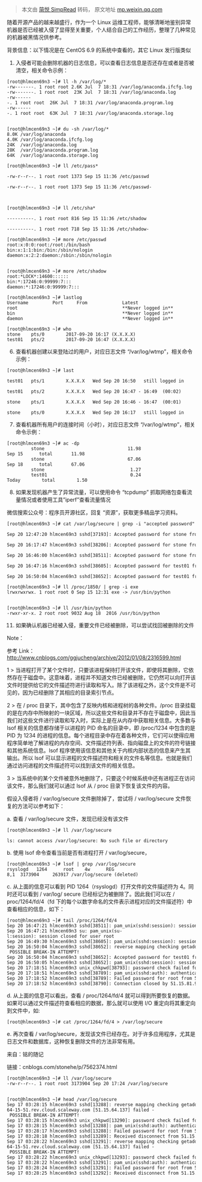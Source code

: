 > 本文由 [简悦 SimpRead](http://ksria.com/simpread/) 转码， 原文地址 [mp.weixin.qq.com](https://mp.weixin.qq.com/s?__biz=Mzg3NTY5OTQ3Nw==&mid=2247484425&idx=1&sn=b5e76da7dc812d9b664004ae2b1a802d&chksm=cf3cc873f84b4165ae3dae903c63b55f5439d1f1eec42fe0966daedf4baed5d1180b99c51460&mpshare=1&scene=1&srcid=0219ApD7BuNMTf5qM3dV5UJK&sharer_sharetime=1645254484809&sharer_shareid=7fece245937ac96f04f0fb8e1311fff1#rd)

随着开源产品的越来越盛行，作为一个 Linux 运维工程师，能够清晰地鉴别异常机器是否已经被入侵了显得至关重要，个人结合自己的工作经历，整理了几种常见的机器被黑情况供参考。

背景信息：以下情况是在 CentOS 6.9 的系统中查看的，其它 Linux 发行版类似

1. 入侵者可能会删除机器的日志信息，可以查看日志信息是否还存在或者是否被清空，相关命令示例：

```
[root@hlmcen69n3 ~]# ll -h /var/log/*
-rw-------. 1 root root 2.6K Jul  7 18:31 /var/log/anaconda.ifcfg.log
-rw-------. 1 root root  23K Jul  7 18:31 /var/log/anaconda.log
-rw-------. 1 root root  26K Jul  7 18:31 /var/log/anaconda.program.log
-rw-------. 1 root root  63K Jul  7 18:31 /var/log/anaconda.storage.log


[root@hlmcen69n3 ~]# du -sh /var/log/*
8.0K /var/log/anaconda
4.0K /var/log/anaconda.ifcfg.log
24K  /var/log/anaconda.log
28K  /var/log/anaconda.program.log
64K  /var/log/anaconda.storage.log
```

```
[root@hlmcen69n3 ~]# ll /etc/pass*

-rw-r--r--. 1 root root 1373 Sep 15 11:36 /etc/passwd

-rw-r--r--. 1 root root 1373 Sep 15 11:36 /etc/passwd-



[root@hlmcen69n3 ~]# ll /etc/sha*

----------. 1 root root 816 Sep 15 11:36 /etc/shadow

----------. 1 root root 718 Sep 15 11:36 /etc/shadow-
```

```
[root@hlmcen69n3 ~]# more /etc/passwd
root:x:0:0:root:/root:/bin/bash
bin:x:1:1:bin:/bin:/sbin/nologin
daemon:x:2:2:daemon:/sbin:/sbin/nologin


[root@hlmcen69n3 ~]# more /etc/shadow
root:*LOCK*:14600::::::
bin:*:17246:0:99999:7:::
daemon:*:17246:0:99999:7:::
```

```
[root@hlmcen69n3 ~]# lastlog
Username         Port     From             Latest
root                                       **Never logged in**
bin                                        **Never logged in**
daemon                                     **Never logged in**
```

```
[root@hlmcen69n3 ~]# who
stone    pts/0        2017-09-20 16:17 (X.X.X.X)
test01   pts/2        2017-09-20 16:47 (X.X.X.X)
```

6. 查看机器创建以来登陆过的用户，对应日志文件 “/var/log/wtmp”，相关命令示例：

```
[root@hlmcen69n3 ~]# last

test01   pts/1        X.X.X.X   Wed Sep 20 16:50   still logged in  

test01   pts/2        X.X.X.X   Wed Sep 20 16:47 - 16:49  (00:02)   

stone    pts/1        X.X.X.X   Wed Sep 20 16:46 - 16:47  (00:01)   

stone    pts/0        X.X.X.X   Wed Sep 20 16:17   still logged in
```

7. 查看机器所有用户的连接时间（小时），对应日志文件 “/var/log/wtmp”，相关命令示例：

```
[root@hlmcen69n3 ~]# ac -dp
         stone                               11.98
Sep 15      total       11.98
         stone                               67.06
Sep 18      total       67.06
         stone                                1.27
         test01                               0.24
Today        total        1.50
```

8. 如果发现机器产生了异常流量，可以使用命令 “tcpdump” 抓取网络包查看流量情况或者使用工具”iperf”查看流量情况

微信搜索公众号：程序员开源社区，回复 “资源”，获取更多精品学习资料。

```
[root@hlmcen69n3 ~]# cat /var/log/secure | grep -i "accepted password"

Sep 20 12:47:20 hlmcen69n3 sshd[37193]: Accepted password for stone from X.X.X.X port 15898 ssh2

Sep 20 16:17:47 hlmcen69n3 sshd[38206]: Accepted password for stone from X.X.X.X port 9140 ssh2

Sep 20 16:46:00 hlmcen69n3 sshd[38511]: Accepted password for stone from X.X.X.X port 2540 ssh2

Sep 20 16:47:16 hlmcen69n3 sshd[38605]: Accepted password for test01 from X.X.X.X port 10790 ssh2

Sep 20 16:50:04 hlmcen69n3 sshd[38652]: Accepted password for test01 from X.X.X.X port 28956 ssh2
```

```
[root@hlmcen69n3 ~]# ll /proc/1850/ | grep -i exe
lrwxrwxrwx. 1 root root 0 Sep 15 12:31 exe -> /usr/bin/python


[root@hlmcen69n3 ~]# ll /usr/bin/python
-rwxr-xr-x. 2 root root 9032 Aug 18  2016 /usr/bin/python
```

11. 如果确认机器已经被入侵，重要文件已经被删除，可以尝试找回被删除的文件

Note：

参考 Link：http://www.cnblogs.com/ggjucheng/archive/2012/01/08/2316599.html

1 > 当进程打开了某个文件时，只要该进程保持打开该文件，即使将其删除，它依然存在于磁盘中。这意味着，进程并不知道文件已经被删除，它仍然可以向打开该文件时提供给它的文件描述符进行读取和写入。除了该进程之外，这个文件是不可见的，因为已经删除了其相应的目录索引节点。

2 > 在 / proc 目录下，其中包含了反映内核和进程树的各种文件。/proc 目录挂载的是在内存中所映射的一块区域，所以这些文件和目录并不存在于磁盘中，因此当我们对这些文件进行读取和写入时，实际上是在从内存中获取相关信息。大多数与 lsof 相关的信息都存储于以进程的 PID 命名的目录中，即 /proc/1234 中包含的是 PID 为 1234 的进程的信息。每个进程目录中存在着各种文件，它们可以使得应用程序简单地了解进程的内存空间、文件描述符列表、指向磁盘上的文件的符号链接和其他系统信息。lsof 程序使用该信息和其他关于内核内部状态的信息来产生其输出。所以 lsof 可以显示进程的文件描述符和相关的文件名等信息。也就是我们通过访问进程的文件描述符可以找到该文件的相关信息。

3 > 当系统中的某个文件被意外地删除了，只要这个时候系统中还有进程正在访问该文件，那么我们就可以通过 lsof 从 / proc 目录下恢复该文件的内容。

假设入侵者将 / var/log/secure 文件删除掉了，尝试将 / var/log/secure 文件恢复的方法可以参考如下：

a. 查看 / var/log/secure 文件，发现已经没有该文件

```
[root@hlmcen69n3 ~]# ll /var/log/secure

ls: cannot access /var/log/secure: No such file or directory
```

 b. 使用 lsof 命令查看当前是否有进程打开 / var/log/secure，

```
[root@hlmcen69n3 ~]# lsof | grep /var/log/secure
rsyslogd   1264      root    4w      REG                
8,1  3173904     263917 /var/log/secure (deleted)
```

c. 从上面的信息可以看到 PID 1264（rsyslogd）打开文件的文件描述符为 4。同时还可以看到 / var/log/ secure 已经标记为被删除了。因此我们可以在 / proc/1264/fd/4（fd 下的每个以数字命名的文件表示进程对应的文件描述符）中查看相应的信息，如下：

```
[root@hlmcen69n3 ~]# tail /proc/1264/fd/4
Sep 20 16:47:21 hlmcen69n3 sshd[38511]: pam_unix(sshd:session): session closed for user stone
Sep 20 16:47:21 hlmcen69n3 su: pam_unix(su-l:session): session closed for user root
Sep 20 16:49:30 hlmcen69n3 sshd[38605]: pam_unix(sshd:session): session closed for user test01
Sep 20 16:50:04 hlmcen69n3 sshd[38652]: reverse mapping checking getaddrinfo for 190.78.120.106.static.bjtelecom.net [106.120.78.190] failed - POSSIBLE BREAK-IN ATTEMPT!
Sep 20 16:50:04 hlmcen69n3 sshd[38652]: Accepted password for test01 from 106.120.78.190 port 28956 ssh2
Sep 20 16:50:05 hlmcen69n3 sshd[38652]: pam_unix(sshd:session): session opened for user test01 by (uid=0)
Sep 20 17:18:51 hlmcen69n3 unix_chkpwd[38793]: password check failed for user (root)
Sep 20 17:18:51 hlmcen69n3 sshd[38789]: pam_unix(sshd:auth): authentication failure; logname= uid=0 euid=0 tty=ssh ruser= rhost=51.15.81.90  user=root
Sep 20 17:18:52 hlmcen69n3 sshd[38789]: Failed password for root from 51.15.81.90 port 47014 ssh2
Sep 20 17:18:52 hlmcen69n3 sshd[38790]: Connection closed by 51.15.81.90
```

d. 从上面的信息可以看出，查看 / proc/1264/fd/4 就可以得到所要恢复的数据。如果可以通过文件描述符查看相应的数据，那么就可以使用 I/O 重定向将其重定向到文件中，如:

```
[root@hlmcen69n3 ~]# cat /proc/1264/fd/4 > /var/log/secure
```

e. 再次查看 / var/log/secure，发现该文件已经存在。对于许多应用程序，尤其是日志文件和数据库，这种恢复删除文件的方法非常有用。

来自：铭的随记

链接：cnblogs.com/stonehe/p/7562374.html

```
[root@hlmcen69n3 ~]# ll /var/log/secure
-rw-r--r--. 1 root root 3173904 Sep 20 17:24 /var/log/secure


[root@hlmcen69n3 ~]# head /var/log/secure
Sep 17 03:28:15 hlmcen69n3 sshd[13288]: reverse mapping checking getaddrinfo for 137-64-15-51.rev.cloud.scaleway.com [51.15.64.137] failed - POSSIBLE BREAK-IN ATTEMPT!
Sep 17 03:28:15 hlmcen69n3 unix_chkpwd[13290]: password check failed for user (root)
Sep 17 03:28:15 hlmcen69n3 sshd[13288]: pam_unix(sshd:auth): authentication failure; logname= uid=0 euid=0 tty=ssh ruser= rhost=51.15.64.137  user=root
Sep 17 03:28:17 hlmcen69n3 sshd[13288]: Failed password for root from 51.15.64.137 port 59498 ssh2
Sep 17 03:28:18 hlmcen69n3 sshd[13289]: Received disconnect from 51.15.64.137: 11: Bye Bye
Sep 17 03:28:22 hlmcen69n3 sshd[13291]: reverse mapping checking getaddrinfo for 137-64-15-51.rev.cloud.scaleway.com [51.15.64.137] failed - POSSIBLE BREAK-IN ATTEMPT!
Sep 17 03:28:22 hlmcen69n3 unix_chkpwd[13293]: password check failed for user (root)
Sep 17 03:28:22 hlmcen69n3 sshd[13291]: pam_unix(sshd:auth): authentication failure; logname= uid=0 euid=0 tty=ssh ruser= rhost=51.15.64.137  user=root
Sep 17 03:28:24 hlmcen69n3 sshd[13291]: Failed password for root from 51.15.64.137 port 37722 ssh2
Sep 17 03:28:25 hlmcen69n3 sshd[13292]: Received disconnect from 51.15.64.137: 11: Bye Bye
```